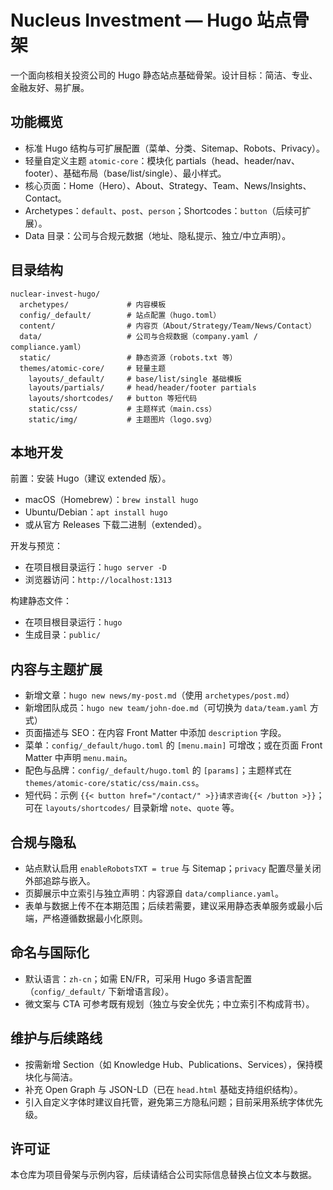 # Nucleus Investment — Hugo 站点骨架

一个面向核相关投资公司的 Hugo 静态站点基础骨架。设计目标：简洁、专业、金融友好、易扩展。

## 功能概览
- 标准 Hugo 结构与可扩展配置（菜单、分类、Sitemap、Robots、Privacy）。
- 轻量自定义主题 `atomic-core`：模块化 partials（head、header/nav、footer）、基础布局（base/list/single）、最小样式。
- 核心页面：Home（Hero）、About、Strategy、Team、News/Insights、Contact。
- Archetypes：`default`、`post`、`person`；Shortcodes：`button`（后续可扩展）。
- Data 目录：公司与合规元数据（地址、隐私提示、独立/中立声明）。

## 目录结构
```
nuclear-invest-hugo/
  archetypes/             # 内容模板
  config/_default/        # 站点配置（hugo.toml）
  content/                # 内容页（About/Strategy/Team/News/Contact）
  data/                   # 公司与合规数据（company.yaml / compliance.yaml）
  static/                 # 静态资源（robots.txt 等）
  themes/atomic-core/     # 轻量主题
    layouts/_default/     # base/list/single 基础模板
    layouts/partials/     # head/header/footer partials
    layouts/shortcodes/   # button 等短代码
    static/css/           # 主题样式（main.css）
    static/img/           # 主题图片（logo.svg）
```

## 本地开发
前置：安装 Hugo（建议 extended 版）。
- macOS（Homebrew）：`brew install hugo`
- Ubuntu/Debian：`apt install hugo`
- 或从官方 Releases 下载二进制（extended）。

开发与预览：
- 在项目根目录运行：`hugo server -D`
- 浏览器访问：`http://localhost:1313`

构建静态文件：
- 在项目根目录运行：`hugo`
- 生成目录：`public/`

## 内容与主题扩展
- 新增文章：`hugo new news/my-post.md`（使用 `archetypes/post.md`）
- 新增团队成员：`hugo new team/john-doe.md`（可切换为 `data/team.yaml` 方式）
- 页面描述与 SEO：在内容 Front Matter 中添加 `description` 字段。
- 菜单：`config/_default/hugo.toml` 的 `[menu.main]` 可增改；或在页面 Front Matter 中声明 `menu.main`。
- 配色与品牌：`config/_default/hugo.toml` 的 `[params]`；主题样式在 `themes/atomic-core/static/css/main.css`。
- 短代码：示例 `{{< button href="/contact/" >}}请求咨询{{< /button >}}`；可在 `layouts/shortcodes/` 目录新增 `note`、`quote` 等。

## 合规与隐私
- 站点默认启用 `enableRobotsTXT = true` 与 Sitemap；`privacy` 配置尽量关闭外部追踪与嵌入。
- 页脚展示中立索引与独立声明：内容源自 `data/compliance.yaml`。
- 表单与数据上传不在本期范围；后续若需要，建议采用静态表单服务或最小后端，严格遵循数据最小化原则。

## 命名与国际化
- 默认语言：`zh-cn`；如需 EN/FR，可采用 Hugo 多语言配置（`config/_default/` 下新增语言段）。
- 微文案与 CTA 可参考既有规划（独立与安全优先；中立索引不构成背书）。

## 维护与后续路线
- 按需新增 Section（如 Knowledge Hub、Publications、Services），保持模块化与简洁。
- 补充 Open Graph 与 JSON-LD（已在 `head.html` 基础支持组织结构）。
- 引入自定义字体时建议自托管，避免第三方隐私问题；目前采用系统字体优先级。

## 许可证
本仓库为项目骨架与示例内容，后续请结合公司实际信息替换占位文本与数据。
